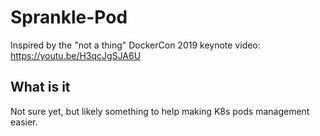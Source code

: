 # Sprankle-Pod
Inspired by the "not a thing" DockerCon 2019 keynote video: https://youtu.be/H3qcJgSJA6U

## What is it

Not sure yet, but likely something to help making K8s pods management easier. 
